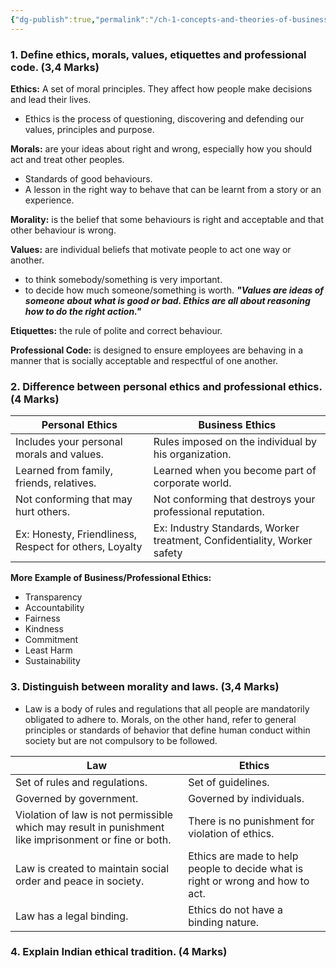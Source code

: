 ```yaml
---
{"dg-publish":true,"permalink":"/ch-1-concepts-and-theories-of-business-ethics/"}
---
```


### 1. Define ethics, morals, values, etiquettes and professional code. (3,4 Marks)

**Ethics:** A set of moral principles. They affect how people make decisions and lead their lives.
- Ethics is the process of questioning, discovering and defending our values, principles and purpose.

**Morals:** are your ideas about right and wrong, especially how you should act and treat other peoples.
- Standards of good behaviours.
- A lesson in the right way to behave that can be learnt from a story or an experience.

**Morality:** is the belief that some behaviours is right and acceptable and that other behaviour  is wrong.

**Values:** are individual beliefs that motivate people to act one way or another.
- to think somebody/something is very important.
- to decide how much someone/something is worth.
***"Values are ideas of someone about what is good or bad. Ethics are all about reasoning how to do the right action."***

**Etiquettes:** the rule of polite and correct behaviour.

**Professional Code:** is designed to ensure employees are behaving in a manner that is socially acceptable and respectful of one another.


### 2. Difference between personal ethics and professional ethics. (4 Marks)

| Personal Ethics | Business Ethics |
|----|----|
| Includes your personal morals and values. | Rules imposed on the individual by his organization. |
| Learned from family, friends, relatives. | Learned when you become part of corporate world. |
| Not conforming that may hurt others. | Not conforming that destroys your professional reputation. |
| Ex: Honesty, Friendliness, Respect for others, Loyalty | Ex: Industry Standards, Worker treatment, Confidentiality, Worker safety | 

**More Example of Business/Professional Ethics:**
- Transparency
- Accountability
- Fairness
- Kindness
- Commitment
- Least Harm
- Sustainability


### 3. Distinguish between morality and laws. (3,4 Marks)

- Law is a body of rules and regulations that all people are mandatorily obligated to adhere to. Morals, on the other hand, refer to general principles or standards of behavior that define human conduct within society but are not compulsory to be followed.

| Law | Ethics |
|-------|---------------|
| Set of rules and regulations. | Set of guidelines. |
| Governed by government. | Governed by individuals. |
| Violation of law is not permissible which may result in punishment like imprisonment or fine or both. | There is no punishment for violation of ethics. |
| Law is created to maintain social order and peace in society. | Ethics are made to help people to decide what is right or wrong and how to act. |
| Law has a legal binding. | Ethics do not have a binding nature. |


### 4. Explain Indian ethical tradition. (4 Marks) 






